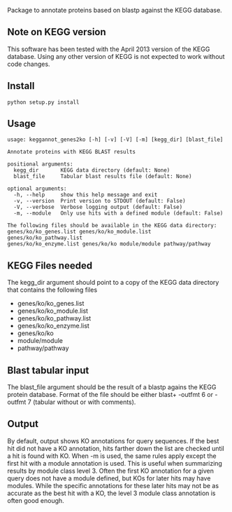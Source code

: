 Package to annotate proteins based on blastp against the KEGG database.

## Note on KEGG version
This software has been tested with the April 2013 version of the KEGG database. Using any other version of KEGG is not expected to work without code changes. 


## Install

    python setup.py install


## Usage

    usage: keggannot_genes2ko [-h] [-v] [-V] [-m] [kegg_dir] [blast_file]

    Annotate proteins with KEGG BLAST results

    positional arguments:
      kegg_dir       KEGG data directory (default: None)
      blast_file     Tabular blast results file (default: None)

    optional arguments:
      -h, --help     show this help message and exit
      -v, --version  Print version to STDOUT (default: False)
      -V, --verbose  Verbose logging output (default: False)
      -m, --module   Only use hits with a defined module (default: False)

    The following files should be available in the KEGG data directory:
    genes/ko/ko_genes.list genes/ko/ko_module.list genes/ko/ko_pathway.list
    genes/ko/ko_enzyme.list genes/ko/ko module/module pathway/pathway


## KEGG Files needed

The kegg_dir argument should point to a copy of the KEGG data directory that
contains the following files

* genes/ko/ko_genes.list
* genes/ko/ko_module.list
* genes/ko/ko_pathway.list
* genes/ko/ko_enzyme.list
* genes/ko/ko
* module/module
* pathway/pathway


## Blast tabular input

The blast_file argument should be the result of a blastp agains the KEGG
protein database.  Format of the file should be either blast+ -outfmt 6 or 
-outfmt 7 (tabular without or with comments).


## Output

By default, output shows KO annotations for query sequences.  If the best hit
did not have a KO annotation, hits farther down the list are checked until a
hit is found with KO.  When -m is used, the same rules apply except the first
hit with a module annotation is used.  This is useful when summarizing results
by module class level 3.  Often the first KO annotation for a given query does
not have a module defined, but KOs for later hits may have modules.  While the
specific annotations for these later hits may not be as accurate as the best
hit with a KO, the level 3 module class annotation is often good enough.
